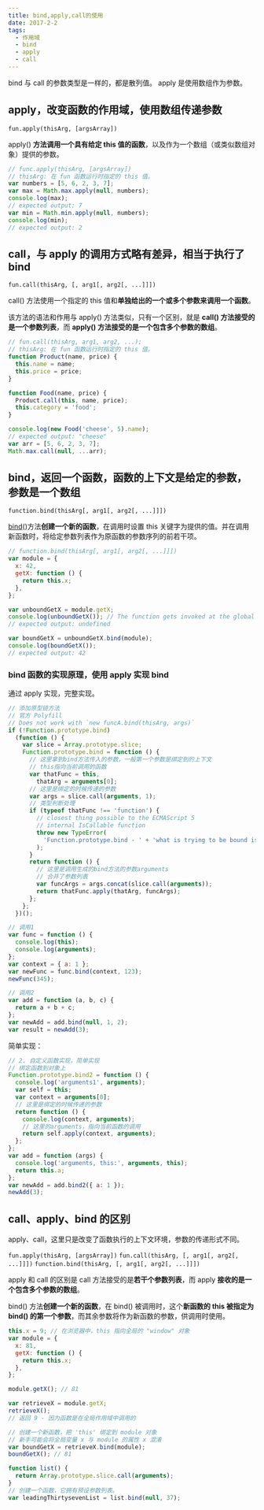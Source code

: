 ```yaml
---
title: bind,apply,call的使用
date: 2017-2-2
tags:
  - 作用域
  - bind
  - apply
  - call
---
```


bind 与 call 的参数类型是一样的，都是散列值。
apply 是使用数组作为参数。

## apply，改变函数的作用域，使用数组传递参数

`fun.apply(thisArg, [argsArray])`

apply() **方法调用一个具有给定 this 值的函数**，以及作为一个数组（或类似数组对象）提供的参数。

```js
// func.apply(thisArg, [argsArray])
// thisArg: 在 fun 函数运行时指定的 this 值。
var numbers = [5, 6, 2, 3, 7];
var max = Math.max.apply(null, numbers);
console.log(max);
// expected output: 7
var min = Math.min.apply(null, numbers);
console.log(min);
// expected output: 2
```

## call，与 apply 的调用方式略有差异，相当于执行了 bind

`fun.call(thisArg, [, arg1[, arg2[, ...]]])`

call() 方法使用一个指定的 this 值和**单独给出的一个或多个参数来调用一个函数**。

该方法的语法和作用与 apply() 方法类似，只有一个区别，就是 **call() 方法接受的是一个参数列表**，而 **apply() 方法接受的是一个包含多个参数的数组**。

```js
// fun.call(thisArg, arg1, arg2, ...);
// thisArg: 在 fun 函数运行时指定的 this 值。
function Product(name, price) {
  this.name = name;
  this.price = price;
}

function Food(name, price) {
  Product.call(this, name, price);
  this.category = 'food';
}

console.log(new Food('cheese', 5).name);
// expected output: "cheese"
var arr = [5, 6, 2, 3, 7];
Math.max.call(null, ...arr);
```

## bind，返回一个函数，函数的上下文是给定的参数，参数是一个数组

`function.bind(thisArg[, arg1[, arg2[, ...]]])`

[bind](https://developer.mozilla.org/zh-CN/docs/Web/JavaScript/Reference/Global_Objects/Function/bind)()方法**创建一个新的函数**，在调用时设置 this 关键字为提供的值。并在调用新函数时，将给定参数列表作为原函数的参数序列的前若干项。

```js
// function.bind(thisArg[, arg1[, arg2[, ...]]])
var module = {
  x: 42,
  getX: function () {
    return this.x;
  },
};

var unboundGetX = module.getX;
console.log(unboundGetX()); // The function gets invoked at the global scope
// expected output: undefined

var boundGetX = unboundGetX.bind(module);
console.log(boundGetX());
// expected output: 42
```

### bind 函数的实现原理，使用 apply 实现 bind

通过 apply 实现，完整实现。

```js
// 添加原型链方法
// 官方 Polyfill
// Does not work with `new funcA.bind(thisArg, args)`
if (!Function.prototype.bind)
  (function () {
    var slice = Array.prototype.slice;
    Function.prototype.bind = function () {
      // 这里拿到bind方法传入的参数，一般第一个参数是绑定到的上下文
      // this指向当前调用的函数
      var thatFunc = this,
        thatArg = arguments[0];
      // 这里是绑定的时候传递的参数
      var args = slice.call(arguments, 1);
      // 类型判断处理
      if (typeof thatFunc !== 'function') {
        // closest thing possible to the ECMAScript 5
        // internal IsCallable function
        throw new TypeError(
          'Function.prototype.bind - ' + 'what is trying to be bound is not callable',
        );
      }
      return function () {
        // 这里是调用生成的bind方法的参数arguments
        // 合并了参数列表
        var funcArgs = args.concat(slice.call(arguments));
        return thatFunc.apply(thatArg, funcArgs);
      };
    };
  })();

// 调用1
var func = function () {
  console.log(this);
  console.log(arguments);
};
var context = { a: 1 };
var newFunc = func.bind(context, 123);
newFunc(345);

// 调用2
var add = function (a, b, c) {
  return a + b + c;
};
var newAdd = add.bind(null, 1, 2);
var result = newAdd(3);
```

简单实现：

```js
// 2. 自定义函数实现，简单实现
// 绑定函数到对象上
Function.prototype.bind2 = function () {
  console.log('arguments1', arguments);
  var self = this;
  var context = arguments[0];
  // 这里是绑定的时候传递的参数
  return function () {
    console.log(context, arguments);
    // 这里的arguments，指向当前函数的调用
    return self.apply(context, arguments);
  };
};
var add = function (args) {
  console.log('arguments, this:', arguments, this);
  return this.a;
};
var newAdd = add.bind2({ a: 1 });
newAdd(3);
```

## call、apply、bind 的区别

apply、call，这里只是改变了函数执行的上下文环境，参数的传递形式不同。

`fun.apply(thisArg, [argsArray])`
`fun.call(thisArg, [, arg1[, arg2[, ...]]])`
`function.bind(thisArg, [, arg1[, arg2[, ...]]])`

apply 和 call 的区别是 call 方法接受的是**若干个参数列表**，而 apply **接收的是一个包含多个参数的数组**。

bind() 方法**创建一个新的函数**，在 bind() 被调用时，这个**新函数的 this 被指定为 bind() 的第一个参数**，而其余参数将作为新函数的参数，供调用时使用。

```js
this.x = 9; // 在浏览器中，this 指向全局的 "window" 对象
var module = {
  x: 81,
  getX: function () {
    return this.x;
  },
};

module.getX(); // 81

var retrieveX = module.getX;
retrieveX();
// 返回 9 - 因为函数是在全局作用域中调用的

// 创建一个新函数，把 'this' 绑定到 module 对象
// 新手可能会将全局变量 x 与 module 的属性 x 混淆
var boundGetX = retrieveX.bind(module);
boundGetX(); // 81

function list() {
  return Array.prototype.slice.call(arguments);
}
// 创建一个函数，它拥有预设参数列表。
var leadingThirtysevenList = list.bind(null, 37);
```
